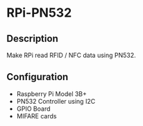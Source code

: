 # RPi-PN532

## Description
Make RPi read RFID / NFC data using PN532.

## Configuration
- Raspberry Pi Model 3B+
- PN532 Controller using I2C
- GPIO Board
- MIFARE cards
